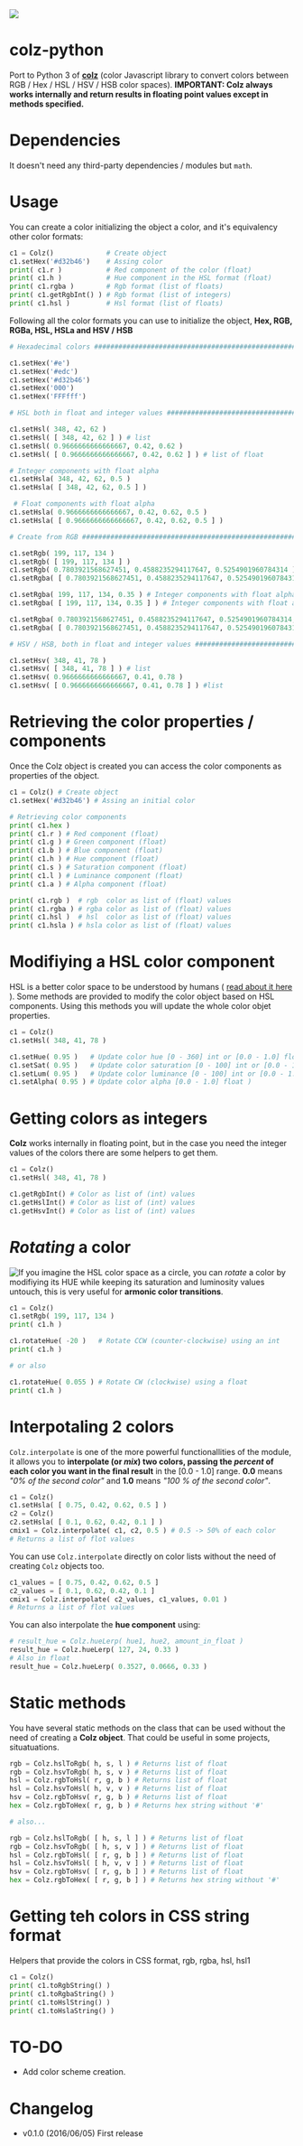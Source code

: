 <img src="https://travis-ci.org/carloscabo/colz-python.svg?branch=master">

# colz-python
Port to Python 3 of **[colz](https://github.com/carloscabo/colz)** (color Javascript library to convert colors between RGB / Hex / HSL / HSV / HSB color spaces). **IMPORTANT: Colz always works internally and return results in floating point values except in methods specified.**

# Dependencies
It doesn't need any third-party dependencies / modules but `math`.

# Usage
You can create a color initializing the object a color, and it's equivalency other color formats:

```python
c1 = Colz()             # Create object
c1.setHex('#d32b46')    # Assing color
print( c1.r )           # Red component of the color (float)
print( c1.h )           # Hue component in the HSL format (float)
print( c1.rgba )        # Rgb format (list of floats)
print( c1.getRgbInt() ) # Rgb format (list of integers)
print( c1.hsl )         # Hsl format (list of floats)
```

Following all the color formats you can use to initialize the object, **Hex, RGB, RGBa, HSL, HSLa and HSV / HSB**

```python
# Hexadecimal colors ###########################################################

c1.setHex('#e')
c1.setHex('#edc')
c1.setHex('#d32b46')
c1.setHex('000')
c1.setHex('FFFfff')

# HSL both in float and integer values #########################################

c1.setHsl( 348, 42, 62 )
c1.setHsl( [ 348, 42, 62 ] ) # list
c1.setHsl( 0.9666666666666667, 0.42, 0.62 )
c1.setHsl( [ 0.9666666666666667, 0.42, 0.62 ] ) # list of float

# Integer components with float alpha
c1.setHsla( 348, 42, 62, 0.5 )
c1.setHsla( [ 348, 42, 62, 0.5 ] )

 # Float components with float alpha
c1.setHsla( 0.9666666666666667, 0.42, 0.62, 0.5 )
c1.setHsla( [ 0.9666666666666667, 0.42, 0.62, 0.5 ] )

# Create from RGB ##############################################################

c1.setRgb( 199, 117, 134 )
c1.setRgb( [ 199, 117, 134 ] )
c1.setRgb( 0.7803921568627451, 0.4588235294117647, 0.5254901960784314 )
c1.setRgba( [ 0.7803921568627451, 0.4588235294117647, 0.5254901960784314 ] )

c1.setRgba( 199, 117, 134, 0.35 ) # Integer components with float alpha
c1.setRgba( [ 199, 117, 134, 0.35 ] ) # Integer components with float alpha

c1.setRgba( 0.7803921568627451, 0.4588235294117647, 0.5254901960784314, 0.35 )
c1.setRgba( [ 0.7803921568627451, 0.4588235294117647, 0.5254901960784314, 0.35 ] )

# HSV / HSB, both in float and integer values ##################################

c1.setHsv( 348, 41, 78 )
c1.setHsv( [ 348, 41, 78 ] ) # list
c1.setHsv( 0.9666666666666667, 0.41, 0.78 )
c1.setHsv( [ 0.9666666666666667, 0.41, 0.78 ] ) #list
```

# Retrieving the color properties / components
Once the Colz object is created you can access the color components as properties of the object.

```python
c1 = Colz() # Create object
c1.setHex('#d32b46') # Assing an initial color

# Retrieving color components
print( c1.hex )
print( c1.r ) # Red component (float)
print( c1.g ) # Green component (float)
print( c1.b ) # Blue component (float)
print( c1.h ) # Hue component (float)
print( c1.s ) # Saturation component (float)
print( c1.l ) # Luminance component (float)
print( c1.a ) # Alpha component (float)

print( c1.rgb )  # rgb  color as list of (float) values
print( c1.rgba ) # rgba color as list of (float) values
print( c1.hsl )  # hsl  color as list of (float) values
print( c1.hsla ) # hsla color as list of (float) values
```

# Modifiying a HSL color component
HSL is a better color space to be understood by humans ( [read about it here](https://en.wikipedia.org/wiki/HSL_and_HSV) ). Some methods are provided to modify the color object based on HSL components. Using this methods you will update the whole color objet properties.

```python
c1 = Colz()
c1.setHsl( 348, 41, 78 )

c1.setHue( 0.95 )   # Update color hue [0 - 360] int or [0.0 - 1.0] float )
c1.setSat( 0.95 )   # Update color saturation [0 - 100] int or [0.0 - 1.0] float )
c1.setLum( 0.95 )   # Update color luminance [0 - 100] int or [0.0 - 1.0] float )
c1.setAlpha( 0.95 ) # Update color alpha [0.0 - 1.0] float )
```

# Getting colors as integers
**Colz** works internally in floating point, but in the case you need the integer values of the colors there are some helpers to get them.

```python
c1 = Colz()
c1.setHsl( 348, 41, 78 )

c1.getRgbInt() # Color as list of (int) values
c1.getHslInt() # Color as list of (int) values
c1.getHsvInt() # Color as list of (int) values
```

# _Rotating_ a color
<img src="img/hue_wheel.jpg" style="float:left">If you imagine the HSL color space as a circle, you can _rotate_ a color by modifiying its HUE while keeping its saturation and luminosity values untouch, this is very useful for **armonic color transitions**.

```python
c1 = Colz()
c1.setRgb( 199, 117, 134 )
print( c1.h )

c1.rotateHue( -20 )   # Rotate CCW (counter-clockwise) using an int
print( c1.h )

# or also

c1.rotateHue( 0.055 ) # Rotate CW (clockwise) using a float
print( c1.h )
```

# Interpotaling 2 colors
`Colz.interpolate` is one of the more powerful functionallities of the module, it allows you to **interpolate (or _mix_) two colors, passing the _percent_ of each color you want in the final result** in the [0.0 - 1.0] range. **0.0** means _"0% of the second color"_ and **1.0** means _"100 % of the second color"_.

```python
c1 = Colz()
c1.setHsla( [ 0.75, 0.42, 0.62, 0.5 ] )
c2 = Colz()
c2.setHsla( [ 0.1, 0.62, 0.42, 0.1 ] )
cmix1 = Colz.interpolate( c1, c2, 0.5 ) # 0.5 -> 50% of each color
# Returns a list of flot values
```

You can use `Colz.interpolate` directly on color lists without the need of creating `Colz` objects too.

```python
c1_values = [ 0.75, 0.42, 0.62, 0.5 ]
c2_values = [ 0.1, 0.62, 0.42, 0.1 ]
cmix1 = Colz.interpolate( c2_values, c1_values, 0.01 )
# Returns a list of flot values
```

You can also interpolate the **hue component** using:

```python
# result_hue = Colz.hueLerp( hue1, hue2, amount_in_float )
result_hue = Colz.hueLerp( 127, 24, 0.33 )
# Also in float
result_hue = Colz.hueLerp( 0.3527, 0.0666, 0.33 )
```

# Static methods
You have several static methods on the class that can be used without the need of creating a **Colz object**. That could be useful in some projects, situatuations.

```python
rgb = Colz.hslToRgb( h, s, l ) # Returns list of float
rgb = Colz.hsvToRgb( h, s, v ) # Returns list of float
hsl = Colz.rgbToHsl( r, g, b ) # Returns list of float
hsl = Colz.hsvToHsl( h, v, v ) # Returns list of float
hsv = Colz.rgbToHsv( r, g, b ) # Returns list of float
hex = Colz.rgbToHex( r, g, b ) # Returns hex string without '#'

# also...

rgb = Colz.hslToRgb( [ h, s, l ] ) # Returns list of float
rgb = Colz.hsvToRgb( [ h, s, v ] ) # Returns list of float
hsl = Colz.rgbToHsl( [ r, g, b ] ) # Returns list of float
hsl = Colz.hsvToHsl( [ h, v, v ] ) # Returns list of float
hsv = Colz.rgbToHsv( [ r, g, b ] ) # Returns list of float
hex = Colz.rgbToHex( [ r, g, b ] ) # Returns hex string without '#'
```

# Getting teh colors in CSS string format
Helpers that provide the colors in CSS format, rgb, rgba, hsl, hsl1
```python
c1 = Colz()
print( c1.toRgbString() )
print( c1.toRgbaString() )
print( c1.toHslString() )
print( c1.toHslaString() )
```

# TO-DO
* Add color scheme creation.

# Changelog
* v0.1.0 (2016/06/05) First release
